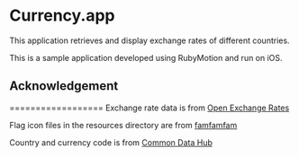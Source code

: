 # Currency.app

This application retrieves and display exchange rates of different countries.

This is a sample application developed using RubyMotion and run on iOS.


## Acknowledgement
==================
Exchange rate data is from [Open Exchange Rates](http://openexchangerates.org/)

Flag icon files in the resources directory are from [famfamfam](http://www.famfamfam.com/lab/icons/flags/)

Country and currency code is from [Common Data Hub](http://www.commondatahub.com/live/geography/currency/country_currency_codes)